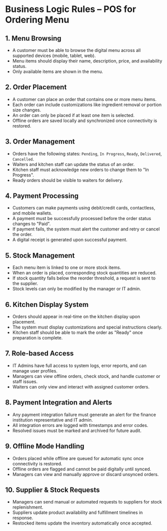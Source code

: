 # Business Logic Rules – POS for Ordering Menu

## 1. Menu Browsing
- A customer must be able to browse the digital menu across all supported devices (mobile, tablet, web).
- Menu items should display their name, description, price, and availability status.
- Only available items are shown in the menu.

## 2. Order Placement
- A customer can place an order that contains one or more menu items.
- Each order can include customizations like ingredient removal or portion size changes.
- An order can only be placed if at least one item is selected.
- Offline orders are saved locally and synchronized once connectivity is restored.

## 3. Order Management
- Orders have the following states: `Pending`, `In Progress`, `Ready`, `Delivered`, `Cancelled`.
- Waiters and kitchen staff can update the status of an order.
- Kitchen staff must acknowledge new orders to change them to "In Progress".
- Ready orders should be visible to waiters for delivery.

## 4. Payment Processing
- Customers can make payments using debit/credit cards, contactless, and mobile wallets.
- A payment must be successfully processed before the order status changes to "Paid".
- If payment fails, the system must alert the customer and retry or cancel the order.
- A digital receipt is generated upon successful payment.

## 5. Stock Management
- Each menu item is linked to one or more stock items.
- When an order is placed, corresponding stock quantities are reduced.
- If stock quantity falls below the reorder threshold, a request is sent to the supplier.
- Stock levels can only be modified by the manager or IT admin.

## 6. Kitchen Display System
- Orders should appear in real-time on the kitchen display upon placement.
- The system must display customizations and special instructions clearly.
- Kitchen staff should be able to mark the order as "Ready" once preparation is complete.

## 7. Role-based Access
- IT Admins have full access to system logs, error reports, and can manage user profiles.
- Managers can view offline orders, check stock, and handle customer or staff issues.
- Waiters can only view and interact with assigned customer orders.

## 8. Payment Integration and Alerts
- Any payment integration failure must generate an alert for the finance institution representative and IT admin.
- All integration errors are logged with timestamps and error codes.
- Resolved issues must be marked and archived for future audit.

## 9. Offline Mode Handling
- Orders placed while offline are queued for automatic sync once connectivity is restored.
- Offline orders are flagged and cannot be paid digitally until synced.
- Managers can view and manually approve or discard unsynced orders.

## 10. Supplier & Stock Requests
- Managers can send manual or automated requests to suppliers for stock replenishment.
- Suppliers update product availability and fulfillment timelines in response.
- Restocked items update the inventory automatically once accepted.

